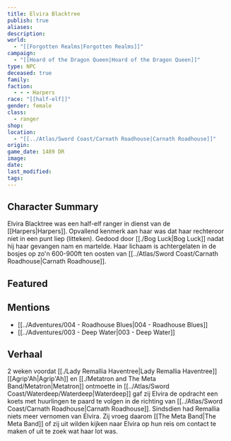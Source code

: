 ```yaml
---
title: Elvira Blacktree
publish: true
aliases: 
description: 
world:
  - "[[Forgotten Realms|Forgotten Realms]]"
campaign:
  - "[[Hoard of the Dragon Queen|Hoard of the Dragon Queen]]"
type: NPC
deceased: true
family: 
faction:
  - - - Harpers
race: "[[half-elf]]"
gender: female
class:
  - ranger
shop: 
location:
  - "[[../Atlas/Sword Coast/Carnath Roadhouse|Carnath Roadhouse]]"
origin: 
game_date: 1489 DR
image: 
date: 
last_modified: 
tags: 
---
```

## Character Summary
Elvira Blacktree was een half-elf ranger in dienst van de [[Harpers|Harpers]]. Opvallend kenmerk aan haar was dat haar rechteroor niet in een punt liep (litteken). Gedood door [[./Bog Luck|Bog Luck]] nadat hij haar gevangen nam en martelde. Haar lichaam is achtergelaten in de bosjes op zo'n 600-900ft ten oosten van [[../Atlas/Sword Coast/Carnath Roadhouse|Carnath Roadhouse]].

## Featured

## Mentions
- [[../Adventures/004 - Roadhouse Blues|004 - Roadhouse Blues]]
- [[../Adventures/003 - Deep Water|003 - Deep Water]]

## Verhaal
2 weken voordat [[./Lady Remallia Haventree|Lady Remallia Haventree]] [[Agrip'Ah|Agrip'Ah]] en [[./Metatron and The Meta Band/Metatron|Metatron]] ontmoette in [[../Atlas/Sword Coast/Waterdeep/Waterdeep|Waterdeep]] gaf zij Elvira de opdracht een koets met huurlingen te paard te volgen in de richting van [[../Atlas/Sword Coast/Carnath Roadhouse|Carnath Roadhouse]]. Sindsdien had Remallia niets meer vernomen van Elvira. Zij vroeg daarom [[The Meta Band|The Meta Band]] of zij uit wilden kijken naar Elvira op hun reis om contact te maken of uit te zoek wat haar lot was.